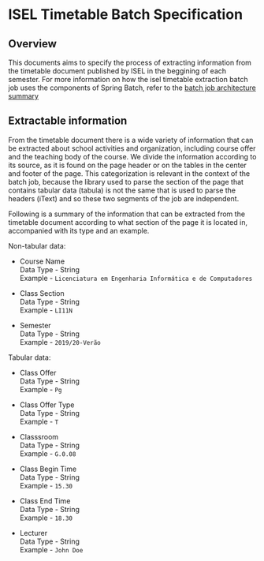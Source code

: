 # ISEL Timetable Batch Specification

## Overview

This documents aims to specify the process of extracting information from the timetable document published by ISEL in the beggining of each semester. For more information on how the isel timetable extraction batch job uses the components of Spring Batch, refer to the [batch job architecture summary]()

## Extractable information

From the timetable document there is a wide variety of information that can be extracted about school activities and organization, including course offer and the teaching body of the course. We divide the information according to its source, as it is found on the page header or on the tables in the center and footer of the page. This categorization is relevant in the context of the batch job, because the library used to parse the section of the page that contains tabular data (tabula) is not the same that is used to parse the headers (iText) and so these two segments of the job are independent.

Following is a summary of the information that can be extracted from the timetable document according to what section of the page it is located in, accompanied with its type and an example.

Non-tabular data:

  * Course Name  
    Data Type - String  
    Example - `Licenciatura em Engenharia Informática e de Computadores`  

  * Class Section  
    Data Type - String  
    Example - `LI11N`  

  * Semester  
    Data Type - String  
    Example - `2019/20-Verão`  


Tabular data:

  * Class Offer  
    Data Type - String  
    Example - `Pg`  
  
  * Class Offer Type  
    Data Type - String  
    Example - `T`  

  * Classsroom  
    Data Type - String  
    Example - `G.0.08`  

  * Class Begin Time  
    Data Type - String  
    Example - `15.30`  

  * Class End Time  
    Data Type - String  
    Example - `18.30`  

  * Lecturer  
    Data Type - String  
    Example - `John Doe`  